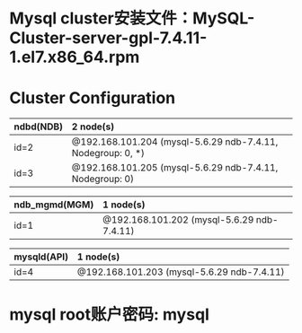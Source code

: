 # Mysql cluster安装文件：MySQL-Cluster-server-gpl-7.4.11-1.el7.x86_64.rpm

# Cluster Configuration
ndbd(NDB) |              2 node(s) 
----------|:-----------------------------------------------------------
id=2      |@192.168.101.204  (mysql-5.6.29 ndb-7.4.11, Nodegroup: 0, *)
id=3	  |@192.168.101.205  (mysql-5.6.29 ndb-7.4.11, Nodegroup: 0)

ndb_mgmd(MGM) |              1 node(s) 
--------------|:------------------------------------------
id=1          |@192.168.101.202  (mysql-5.6.29 ndb-7.4.11)

mysqld(API)   |              1 node(s) 
--------------|:------------------------------------------
id=4          |@192.168.101.203  (mysql-5.6.29 ndb-7.4.11)
	
# mysql root账户密码: mysql





